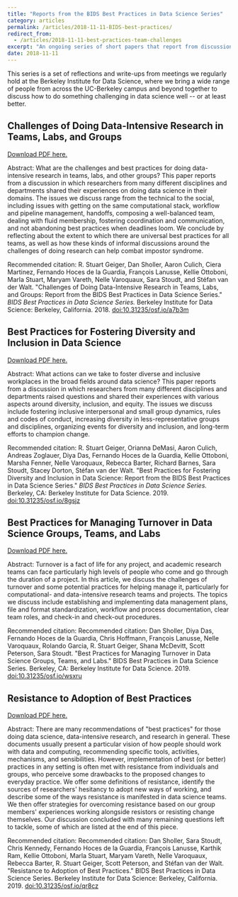 ```yaml
---
title: "Reports from the BIDS Best Practices in Data Science Series"
category: articles
permalink: /articles/2018-11-11-BIDS-best-practices/ 
redirect_from:
  - /articles/2018-11-11-best-practices-team-challenges
excerpt: "An ongoing series of short papers that report from discussions where we share our experiences doing data science well (or at least better), for many definitions of the term."
date: 2018-11-11
---
```


This series is a set of reflections and write-ups from meetings we regularly hold at the Berkeley Institute for Data Science, where we bring a wide range of people from across the UC-Berkeley campus and beyond together to discuss how to do something challenging in data science well -- or at least better.

## Challenges of Doing Data-Intensive Research in Teams, Labs, and Groups

<a href="https://osf.io/preprints/socarxiv/a7b3m/download">Download PDF here.</a>

Abstract: What are the challenges and best practices for doing data-intensive research in teams, labs, and other groups? This paper reports from a discussion in which researchers from many different disciplines and departments shared their experiences on doing data science in their domains. The issues we discuss range from the technical to the social, including issues with getting on the same computational stack, workflow and pipeline management, handoffs, composing a well-balanced team, dealing with fluid membership, fostering coordination and communication, and not abandoning best practices when deadlines loom. We conclude by reflecting about the extent to which there are universal best practices for all teams, as well as how these kinds of informal discussions around the challenges of doing research can help combat impostor syndrome.

Recommended citation: R. Stuart Geiger, Dan Sholler, Aaron Culich, Ciera Martinez, Fernando Hoces de la Guardia, François Lanusse, Kellie Ottoboni, Marla Stuart, Maryam Vareth, Nelle Varoquaux, Sara Stoudt, and Stéfan van der Walt. "Challenges of Doing Data-Intensive Research in Teams, Labs, and Groups: Report from the BIDS Best Practices in Data Science Series." _BIDS Best Practices in Data Science Series._ Berkeley Institute for Data Science: Berkeley, California. 2018. <a href="https://osf.io/preprints/socarxiv/a7b3m/download">doi:10.31235/osf.io/a7b3m</a>

## Best Practices for Fostering Diversity and Inclusion in Data Science

<a href="https://osf.io/preprints/socarxiv/8gsjz/download">Download PDF here.</a>

Abstract: What actions can we take to foster diverse and inclusive workplaces in the broad fields around data science? This paper reports from a discussion in which researchers from many different disciplines and departments raised questions and shared their experiences with various aspects around diversity, inclusion, and equity. The issues we discuss include fostering inclusive interpersonal and small group dynamics, rules and codes of conduct, increasing diversity in less-representative groups and disciplines, organizing events for diversity and inclusion, and long-term efforts to champion change.

Recommended citation: R. Stuart Geiger, Orianna DeMasi, Aaron Culich, Andreas Zoglauer, Diya Das, Fernando Hoces de la Guardia, Kellie Ottoboni, Marsha Fenner, Nelle Varoquaux, Rebecca Barter, Richard Barnes, Sara Stoudt, Stacey Dorton, Stéfan
van der Walt. "Best Practices for Fostering Diversity and Inclusion in Data Science: Report from the BIDS Best Practices in Data Science Series." _BIDS Best Practices in Data Science Series._ Berkeley, CA: Berkeley Institute for Data Science. 2019.
<a href="https://doi.org/10.31235/osf.io/8gsjz">doi:10.31235/osf.io/8gsjz</a>

## Best Practices for Managing Turnover in Data Science Groups, Teams, and Labs

<a href="https://osf.io/preprints/socarxiv/wsxru/download">Download PDF here.</a>

Abstract: Turnover is a fact of life for any project, and academic research teams can face particularly high levels of people who come and go through the duration of a project. In this article, we discuss the challenges of turnover and some potential practices for helping manage it, particularly for computational- and data-intensive research teams and projects. The topics we discuss include establishing and implementing data management plans, file and format standardization, workflow and process documentation, clear team roles, and check-in and check-out procedures.

Recommended citation: Recommended citation: Dan Sholler, Diya Das, Fernando Hoces de la Guardia, Chris Hoffmann, François Lanusse, Nelle Varoquaux, Rolando Garcia, R. Stuart Geiger, Shana McDevitt, Scott Peterson, Sara Stoudt. "Best Practices for Managing Turnover in Data Science Groups, Teams, and Labs." BIDS Best Practices in Data Science Series. Berkeley, CA: Berkeley Institute for Data Science. 2019. <a href="https://doi.org/10.31235/osf.io/wsxru">doi:10.31235/osf.io/wsxru</a>

## Resistance to Adoption of Best Practices

<a href="https://osf.io/preprints/socarxiv/qr8cz/download">Download PDF here.</a>

Abstract: There are many recommendations of "best practices" for those doing data science, data-intensive research, and research in general. These documents usually present a particular vision of how people should work with data and computing, recommending specific tools, activities, mechanisms, and sensibilities. However, implementation of best (or better) practices in any setting is often met with resistance from individuals and groups, who perceive some drawbacks to the proposed changes to everyday practice. We offer some definitions of resistance, identify the sources of researchers' hesitancy to adopt new ways of working, and describe some of the ways resistance is manifested in data science teams. We then offer strategies for overcoming resistance based on our group members' experiences working alongside resistors or resisting change themselves. Our discussion concluded with many remaining questions left to tackle, some of which are listed at the end of this piece.

Recommended citation: Recommended citation: Dan Sholler, Sara Stoudt, Chris Kennedy, Fernando Hoces de la Guardia, François Lanusse, Karthik Ram, Kellie Ottoboni, Marla Stuart, Maryam Vareth, Nelle Varoquaux, Rebecca Barter, R. Stuart Geiger, Scott Peterson, and Stéfan van der Walt. "Resistance to Adoption of Best Practices." BIDS Best Practices in Data Science Series. Berkeley Institute for Data Science: Berkeley, California. 2019. <a href="https://osf.io/preprints/socarxiv/qr8cz/download">doi:10.31235/osf.io/qr8cz</a>


